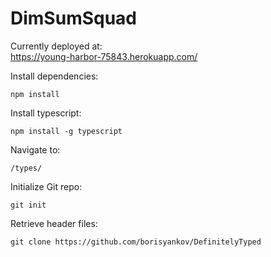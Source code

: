 # DimSumSquad
Currently deployed at: <br>
<a href="https://young-harbor-75843.herokuapp.com/">https://young-harbor-75843.herokuapp.com/</a>

Install dependencies:
```
npm install
```

Install typescript:
```
npm install -g typescript
```

Navigate to:
```
/types/
```

Initialize Git repo:
```
git init
```

Retrieve header files:
```
git clone https://github.com/borisyankov/DefinitelyTyped
```
